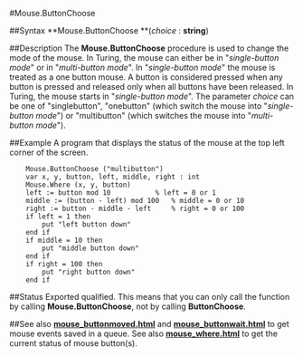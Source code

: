 
#Mouse.ButtonChoose

##Syntax
**Mouse.ButtonChoose **(*choice* : **string**)



##Description
The **Mouse.ButtonChoose** procedure is used to change the mode of the mouse. In Turing, the mouse can either be in "*single-button mode*" or in "*multi-button mode*". In "*single-button mode*" the mouse is treated as a one button mouse. A button is considered pressed when any button is pressed and released only when all buttons have been released.
In Turing, the mouse starts in "*single-button mode*".
The parameter *choice* can be one of "singlebutton", "onebutton" (which switch the mouse into "*single-button mode*") or "multibutton" (which switches the mouse into "*multi-button mode*").



##Example
A program that displays the status of the mouse at the top left corner of the screen.


        Mouse.ButtonChoose ("multibutton")
        var x, y, button, left, middle, right : int
        Mouse.Where (x, y, button)
        left := button mod 10           % left = 0 or 1
        middle := (button - left) mod 100   % middle = 0 or 10
        right := button - middle - left     % right = 0 or 100
        if left = 1 then
            put "left button down"
        end if
        if middle = 10 then
            put "middle button down"
        end if
        if right = 100 then
            put "right button down"
        end if
##Status
Exported qualified.
This means that you can only call the function by calling **Mouse.ButtonChoose**, not by calling **ButtonChoose**.



##See also
**[mouse_buttonmoved.html](Mouse.ButtonMoved)** and **[mouse_buttonwait.html](Mouse.ButtonWait)** to get mouse events saved in a queue. See also **[mouse_where.html](Mouse.Where)** to get the current status of mouse button(s).



